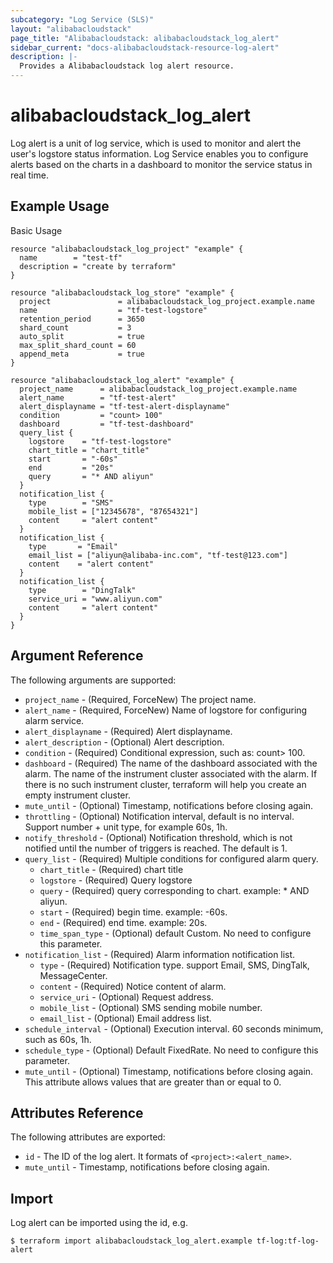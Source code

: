 ```yaml
---
subcategory: "Log Service (SLS)"
layout: "alibabacloudstack"
page_title: "Alibabacloudstack: alibabacloudstack_log_alert"
sidebar_current: "docs-alibabacloudstack-resource-log-alert"
description: |-
  Provides a Alibabacloudstack log alert resource.
---
```


# alibabacloudstack_log_alert

Log alert is a unit of log service, which is used to monitor and alert the user's logstore status information. 
Log Service enables you to configure alerts based on the charts in a dashboard to monitor the service status in real time.

## Example Usage

Basic Usage

```
resource "alibabacloudstack_log_project" "example" {
  name        = "test-tf"
  description = "create by terraform"
}

resource "alibabacloudstack_log_store" "example" {
  project               = alibabacloudstack_log_project.example.name
  name                  = "tf-test-logstore"
  retention_period      = 3650
  shard_count           = 3
  auto_split            = true
  max_split_shard_count = 60
  append_meta           = true
}

resource "alibabacloudstack_log_alert" "example" {
  project_name      = alibabacloudstack_log_project.example.name
  alert_name        = "tf-test-alert"
  alert_displayname = "tf-test-alert-displayname"
  condition         = "count> 100"
  dashboard         = "tf-test-dashboard"
  query_list {
    logstore    = "tf-test-logstore"
    chart_title = "chart_title"
    start       = "-60s"
    end         = "20s"
    query       = "* AND aliyun"
  }
  notification_list {
    type        = "SMS"
    mobile_list = ["12345678", "87654321"]
    content     = "alert content"
  }
  notification_list {
    type       = "Email"
    email_list = ["aliyun@alibaba-inc.com", "tf-test@123.com"]
    content    = "alert content"
  }
  notification_list {
    type        = "DingTalk"
    service_uri = "www.aliyun.com"
    content     = "alert content"
  }
}
```
## Argument Reference

The following arguments are supported:

* `project_name` - (Required, ForceNew) The project name.
* `alert_name` - (Required, ForceNew) Name of logstore for configuring alarm service.
* `alert_displayname` - (Required) Alert displayname.
* `alert_description` - (Optional) Alert description.
* `condition` - (Required) Conditional expression, such as: count> 100.
* `dashboard` - (Required) The name of the dashboard associated with the alarm. The name of the instrument cluster associated with the alarm. If there is no such instrument cluster, terraform will help you create an empty instrument cluster.
* `mute_until` - (Optional) Timestamp, notifications before closing again.
* `throttling` - (Optional) Notification interval, default is no interval. Support number + unit type, for example 60s, 1h.
* `notify_threshold` - (Optional) Notification threshold, which is not notified until the number of triggers is reached. The default is 1.
* `query_list` - (Required) Multiple conditions for configured alarm query.
    * `chart_title` - (Required) chart title
    * `logstore` - (Required) Query logstore
    * `query` - (Required) query corresponding to chart. example: * AND aliyun.
    * `start` - (Required) begin time. example: -60s.
    * `end` - (Required) end time. example: 20s.
    * `time_span_type` - (Optional) default Custom. No need to configure this parameter.
* `notification_list` - (Required) Alarm information notification list.
    * `type` - (Required) Notification type. support Email, SMS, DingTalk, MessageCenter.
    * `content` - (Required) Notice content of alarm.
    * `service_uri` - (Optional) Request address.
    * `mobile_list` - (Optional) SMS sending mobile number.
    * `email_list` - (Optional) Email address list.   
* `schedule_interval` - (Optional) Execution interval. 60 seconds minimum, such as 60s, 1h.
* `schedule_type` - (Optional) Default FixedRate. No need to configure this parameter.
* `mute_until` - (Optional)  Timestamp, notifications before closing again. This attribute allows values that are greater than or equal to 0. 

## Attributes Reference

The following attributes are exported:

* `id` - The ID of the log alert. It formats of `<project>:<alert_name>`.
* `mute_until` -  Timestamp, notifications before closing again.

## Import

Log alert can be imported using the id, e.g.

```
$ terraform import alibabacloudstack_log_alert.example tf-log:tf-log-alert
```